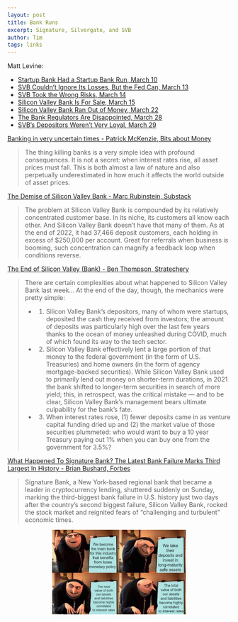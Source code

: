 ```yaml
---
layout: post
title: Bank Runs
excerpt: Signature, Silvergate, and SVB
author: Tim
tags: links
---
```


Matt Levine:
* [Startup Bank Had a Startup Bank Run, March 10](https://www.bloomberg.com/opinion/articles/2023-03-10/startup-bank-had-a-startup-bank-run)
* [SVB Couldn’t Ignore Its Losses, But the Fed Can, March 13](https://www.bloomberg.com/opinion/articles/2023-03-13/svb-couldn-t-ignore-its-losses-but-the-fed-can)
* [SVB Took the Wrong Risks, March 14](https://www.bloomberg.com/opinion/articles/2023-03-14/svb-took-the-wrong-risks)
* [Silicon Valley Bank Is For Sale, March 15](https://www.bloomberg.com/opinion/articles/2023-03-15/silicon-valley-bank-is-for-sale)
* [Silicon Valley Bank Ran Out of Money, March 22](https://www.bloomberg.com/opinion/articles/2023-03-22/silicon-valley-bank-ran-out-of-money)
* [The Bank Regulators Are Disappointed, March 28](https://www.bloomberg.com/opinion/articles/2023-03-28/the-bank-regulators-are-disappointed)
* [SVB’s Depositors Weren’t Very Loyal, March 29](https://www.bloomberg.com/opinion/articles/2023-03-29/svb-s-depositors-weren-t-very-loyal)

[Banking in very uncertain times - Patrick McKenzie, Bits about Money](https://www.bitsaboutmoney.com/archive/banking-in-very-uncertain-times/)
> The thing killing banks is a very simple idea with profound consequences. It is not a secret: when interest rates rise, all asset prices must fall. This is both almost a law of nature and also perpetually underestimated in how much it affects the world outside of asset prices.

[The Demise of Silicon Valley Bank - Marc Rubinstein, Substack](https://www.netinterest.co/p/the-demise-of-silicon-valley-bank/)
> The problem at Silicon Valley Bank is compounded by its relatively concentrated customer base. In its niche, its customers all know each other. And Silicon Valley Bank doesn’t have that many of them. As at the end of 2022, it had 37,466 deposit customers, each holding in excess of $250,000 per account. Great for referrals when business is booming, such concentration can magnify a feedback loop when conditions reverse.

[The End of Silicon Valley (Bank) - Ben Thompson, Stratechery](https://stratechery.com/2023/the-death-of-silicon-valley-bank/)
> There are certain complexities about what happened to Silicon Valley Bank last week... At the end of the day, though, the mechanics were pretty simple:
> * 1. Silicon Valley Bank’s depositors, many of whom were startups, deposited the cash they received from investors; the amount of deposits was particularly high over the last few years thanks to the ocean of money unleashed during COVID, much of which found its way to the tech sector.
> * 2. Silicon Valley Bank effectively lent a large portion of that money to the federal government (in the form of U.S. Treasuries) and home owners (in the form of agency mortgage-backed securities). While Silicon Valley Bank used to primarily lend out money on shorter-term durations, in 2021 the bank shifted to longer-term securities in search of more yield; this, in retrospect, was the critical mistake — and to be clear, Silicon Valley Bank’s management bears ultimate culpability for the bank’s fate.
> * 3. When interest rates rose, (1) fewer deposits came in as venture capital funding dried up and (2) the market value of those securities plummeted: who would want to buy a 10 year Treasury paying out 1% when you can buy one from the government for 3.5%?

[What Happened To Signature Bank? The Latest Bank Failure Marks Third Largest In History - Brian Bushard, Forbes](https://www.forbes.com/sites/brianbushard/2023/03/13/what-happened-to-signature-bank-the-latest-bank-failure-marks-third-largest-in-history/)
> Signature Bank, a New York-based regional bank that became a leader in cryptocurrency lending, shuttered suddenly on Sunday, marking the third-biggest bank failure in U.S. history just two days after the country’s second biggest failure, Silicon Valley Bank, rocked the stock market and reignited fears of “challenging and turbulent” economic times.

<center><img src='/images/svb.png' alt='silly meme' width='60%'></center>